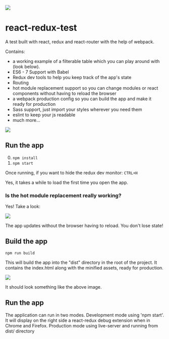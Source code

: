 ![](SearchableTable-1.gif)

# react-redux-test
A test built with react, redux and react-router with the help of webpack.

Contains: 

* a working example of a filterable table which you can play around with (look below).
* ES6 - 7 Support with Babel
* Redux dev tools to help you keep track of the app's state
* Routing
* hot module replacement support so you can change modules or react components without having to reload the browser
* a webpack production config so you can build the app and make it ready for production
* Sass support, just import your styles wherever you need them
* eslint to keep your js readable
* much more...



![](SearchableTable.gif)


## Run the app

0. ```npm install```
0. ```npm start```

Once running, if you want to hide the redux dev monitor: ```CTRL+H```

Yes, it takes a while to load the first time you open the app.

### Is the hot module replacement really working?

Yes! Take a look:

![](bb.gif)

The app updates without the browser having to reload. You don't lose state!

## Build the app
```npm run build```

This will build the app into the "dist" directory in the root of the project. 
It contains the index.html along with the minified assets, ready for production.

![](aa.png)

It should look something like the above image.

## Run the app

The application can run in two modes. 
Development mode using 'npm start'. It will display on the right side a react-redux debug extension 
when in Chrome and Firefox.
Production mode using live-server and running from dist/ directory

